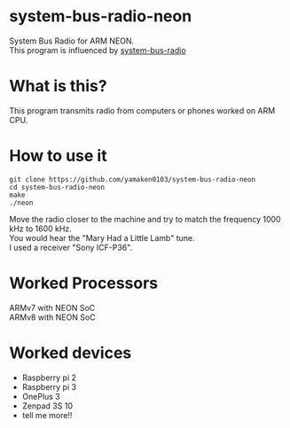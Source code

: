 # system-bus-radio-neon

System Bus Radio for ARM NEON.  
This program is influenced by [system-bus-radio](https://github.com/fulldecent/system-bus-radio)

# What is this?

This program transmits radio from computers or phones worked on ARM CPU.

# How to use it

```
git clone https://github.com/yamaken0103/system-bus-radio-neon
cd system-bus-radio-neon
make
./neon
```
Move the radio closer to the machine and try to match the frequency 1000 kHz to 1600 kHz.  
You would hear the "Mary Had a Little Lamb" tune.  
I used a receiver "Sony ICF-P36".

# Worked Processors

ARMv7 with NEON SoC  
ARMv8 with NEON SoC

# Worked devices

* Raspberry pi 2
* Raspberry pi 3
* OnePlus 3
* Zenpad 3S 10
* tell me more!!